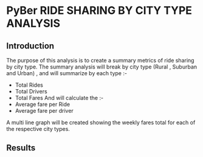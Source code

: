 # PyBer RIDE SHARING BY CITY TYPE ANALYSIS

## Introduction

The purpose of this analysis is to create a summary metrics of ride sharing by city type. The summary analysis will break by city type (Rural , Suburban and Urban) , and will summarize by each type :- 
- Total Rides
- Total Drivers
- Total Fares
And will calculate the :- 
- Average fare per Ride
- Average fare per driver

A multi line graph will be created showing the weekly fares total for each of the respective city types.

## Results

